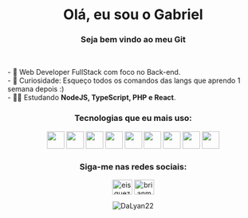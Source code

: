 <h1  align="center"> Olá, eu sou o Gabriel </12>
<h3  align="center">Seja bem vindo ao meu Git </h3><br>

<p>
- 🔭 Web Developer FullStack com foco no Back-end. <br>
- 🌱 Curiosidade: Esqueço todos os comandos das langs que aprendo 1 semana depois :) <br>
- 👨‍💻 Estudando <strong>NodeJS, TypeScript, PHP e React</strong>.
</p>

<div align="center">
<h3 align="center"> Tecnologias que eu mais uso: </h3>
<p align="center">
<img widt="35" height="35" src="https://cdn.jsdelivr.net/gh/devicons/devicon/icons/html5/html5-original.svg" />   
<img width="35" height="35" src="https://cdn.jsdelivr.net/gh/devicons/devicon/icons/css3/css3-original.svg" />
<img width="35" height="35" src="https://cdn.jsdelivr.net/gh/devicons/devicon/icons/javascript/javascript-original.svg" />
<img width="35" height="35"src="https://cdn.jsdelivr.net/gh/devicons/devicon/icons/react/react-original.svg" />
<img width="35" height="35"src="https://cdn.jsdelivr.net/gh/devicons/devicon/icons/typescript/typescript-original.svg" />
<img width="35" height="35"src="https://cdn.jsdelivr.net/gh/devicons/devicon/icons/mongodb/mongodb-original.svg" />
<img width="35" height="35"src="https://cdn.jsdelivr.net/gh/devicons/devicon/icons/nodejs/nodejs-original.svg" />
<img width="35" height="35" src="https://cdn.jsdelivr.net/gh/devicons/devicon/icons/php/php-original.svg" />
<img width="35" height="35" src="https://cdn.jsdelivr.net/gh/devicons/devicon/icons/bootstrap/bootstrap-original.svg" />
          
                             
          
</p>
 
 <h3 align="center">Siga-me nas redes sociais:</h3>
<p align="center">
	<a href="https://twitter.com/DaLyan22" target="_blank"
		><img
			align="center"
			src="https://raw.githubusercontent.com/rahuldkjain/github-profile-readme-generator/master/src/images/icons/Social/twitter.svg"
			alt="eisquezofrenia"
			height="30"
			width="40"
	/></a>
	<a href="https://www.instagram.com/gabrielsoaresss_/" target="_blank"
		><img
			align="center"
			src="https://raw.githubusercontent.com/rahuldkjain/github-profile-readme-generator/master/src/images/icons/Social/instagram.svg"
			alt="brianmendesvnx"
			height="30"
			width="40"
	/></a>
</p>


<p align="center">
	<img
		align="center"
		src="https://github-readme-stats.vercel.app/api/top-langs?username=DaLyan22&show_icons=true&theme=synthwave&title_color=c900cc&text_color=ffffff&bg_color=000000&locale=en&layout=compact&langs_count=8"
		alt="DaLyan22" />
</p>
<br>
 </div>


               
 
          

               

          

          

     

          


